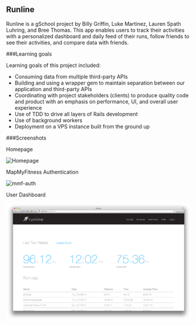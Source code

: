 ## Runline

Runline is a gSchool project by Billy Griffin, Luke Martinez, Lauren Spath Luhring, and Bree Thomas.  This app enables users to track their activities with a personalized dashboard and daily feed of their runs, follow friends to see their activities, and compare data with friends. 


###Learning goals

Learning goals of this project included:

- Consuming data from multiple third-party APIs
- Building and using a wrapper gem to maintain separation between our application and third-party APIs 
- Coordinating with project stakeholders (clients) to produce quality code and product with an emphasis on performance, UI, and overall user experience
- Use of TDD to drive all layers of Rails development
- Use of background workers
- Deployment on a VPS instance built from the ground up

###Screenshots

Homepage

![Homepage](/assets/images/home.png)

MapMyFitness Authentication

![mmf-auth](/assets/images/mmf-auth.png)

User Dashboard

![User Dash](app/assets/images/my-dash.png)
